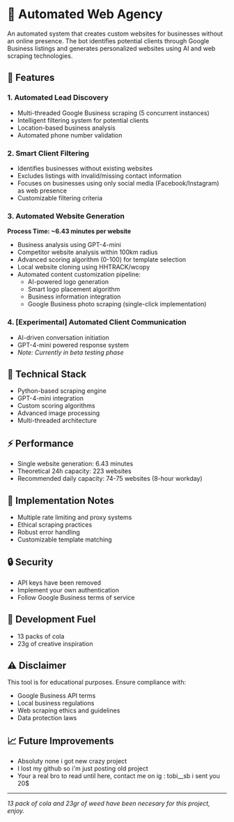 # 🚀 Automated Web Agency

An automated system that creates custom websites for businesses without an online presence. The bot identifies potential clients through Google Business listings and generates personalized websites using AI and web scraping technologies.

## 🎯 Features

### 1. Automated Lead Discovery
- Multi-threaded Google Business scraping (5 concurrent instances)
- Intelligent filtering system for potential clients
- Location-based business analysis
- Automated phone number validation

### 2. Smart Client Filtering
- Identifies businesses without existing websites
- Excludes listings with invalid/missing contact information
- Focuses on businesses using only social media (Facebook/Instagram) as web presence
- Customizable filtering criteria

### 3. Automated Website Generation
**Process Time: ~6.43 minutes per website**
- Business analysis using GPT-4-mini
- Competitor website analysis within 100km radius
- Advanced scoring algorithm (0-100) for template selection
- Local website cloning using HHTRACK/wcopy
- Automated content customization pipeline:
  - AI-powered logo generation
  - Smart logo placement algorithm
  - Business information integration
  - Google Business photo scraping (single-click implementation)

### 4. [Experimental] Automated Client Communication
- AI-driven conversation initiation
- GPT-4-mini powered response system
- *Note: Currently in beta testing phase*

## 🔧 Technical Stack
- Python-based scraping engine
- GPT-4-mini integration
- Custom scoring algorithms
- Advanced image processing
- Multi-threaded architecture

## ⚡ Performance
- Single website generation: 6.43 minutes
- Theoretical 24h capacity: 223 websites
- Recommended daily capacity: 74-75 websites (8-hour workday)

## 🚨 Implementation Notes
- Multiple rate limiting and proxy systems
- Ethical scraping practices
- Robust error handling
- Customizable template matching

## 🔒 Security
- API keys have been removed
- Implement your own authentication
- Follow Google Business terms of service

## 🎨 Development Fuel
- 13 packs of cola
- 23g of creative inspiration

## ⚠️ Disclaimer
This tool is for educational purposes. Ensure compliance with:
- Google Business API terms
- Local business regulations
- Web scraping ethics and guidelines
- Data protection laws

## 📈 Future Improvements
- Absoluty none i got new crazy project
- I lost my github so i'm just posting old project
- Your a real bro to read until here, contact me on ig : tobi__sb i sent you 20$

---
*13 pack of cola and 23gr of weed have been necesary for this project, enjoy.*
